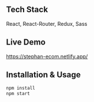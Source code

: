 ## Tech Stack
React, React-Router, Redux, Sass

## Live Demo
https://stephan-ecom.netlify.app/
## Installation & Usage

```bash
npm install
npm start
```
